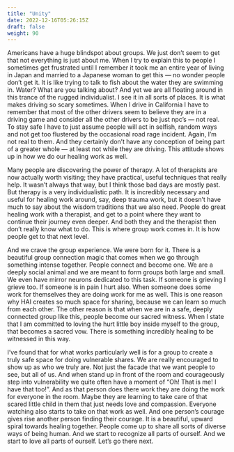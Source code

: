 ```yaml
---
title: "Unity"
date: 2022-12-16T05:26:15Z
draft: false
weight: 90
---
```

Americans have a huge blindspot about groups. We just don’t seem to get that not everything is just about me. When I try to explain this to people I sometimes get frustrated until I remember it took me an entire year of living in Japan and married to a Japanese woman to get this — no wonder people don’t get it. It is like trying to talk to fish about the water they are swimming in. Water? What are you talking about? And yet we are all floating around in this trance of the rugged individualist.  I see it in all sorts of places. It is what makes driving so scary sometimes. When I drive in California I have to remember that most of the other drivers seem to believe they are in a driving game and consider all the other drivers to be just npc’s — not real.  To stay safe I have to just assume people will act in selfish, random ways and not get too flustered by the occasional road rage incident. Again, I’m not real to them. And they certainly don’t have any conception of being part of a greater whole — at least not while they are driving. This attitude shows up in how we do our healing work as well.

Many people are discovering the power of therapy. A lot of therapists are now actually worth visiting; they have practical, useful techniques that really help. It wasn’t always that way, but I think those bad days are mostly past. But therapy is a very individualistic path. It is incredibly necessary and useful for healing work around, say, deep trauma work, but it doesn’t have much to say about the wisdom traditions that we also need. People do great healing work with a therapist, and get to a point where they want to continue their journey even deeper. And both they and the therapist then don’t really know what to do. This is where group work comes in. It is how people get to that next level.

And we crave the group experience. We were born for it.  There is a beautiful group connection magic that comes when we go through something intense together. People connect and become one. We are a deeply social animal and we are meant to form groups both large and small. We even have mirror neurons dedicated to this task. If someone is grieving I grieve too. If someone is in pain I hurt also. When someone does some work for themselves they are doing work for me as well. This is one reason why HAI creates so much space for sharing, because we can learn so much from each other. The other reason is that when we are in a safe, deeply connected group like this, people become our sacred witness. When I state that I am committed to loving the hurt little boy inside myself to the group, that becomes a sacred vow. There is something incredibly healing to be witnessed in this way.

I’ve found that for what works particularly well is for a group to create a truly safe space for doing vulnerable shares. We are really encouraged to show up as who we truly are. Not just the facade that we want people to see, but all of us. And when stand up in front of the room and courageously step into vulnerability we quite often have a moment of “Oh! That is me! I have that too!”. And as that person does there work they are doing the work for everyone in the room. Maybe they are learning to take care of that scared little child in them that just needs love and compassion. Everyone watching also starts to take on that work as well. And one person’s courage gives rise another person finding their courage. It is a beautiful, upward spiral towards healing together. People come up to share all sorts of diverse ways of being human. And we start to recognize all parts of ourself. And we start to love all parts of ourself. Let’s go there next.